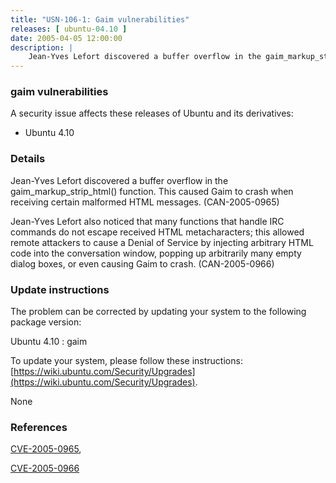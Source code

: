 ```yaml
---
title: "USN-106-1: Gaim vulnerabilities"
releases: [ ubuntu-04.10 ]
date: 2005-04-05 12:00:00
description: |
    Jean-Yves Lefort discovered a buffer overflow in the gaim_markup_strip_html() function. This caused Gaim to crash when receiving certain malformed HTML messages. (CAN-2005-0965)
--- 
```

 
### gaim vulnerabilities

A security issue affects these releases of Ubuntu and its derivatives:

* Ubuntu 4.10

### Details

Jean-Yves Lefort discovered a buffer overflow in the gaim_markup_strip_html() function. This caused Gaim to crash when receiving certain malformed HTML messages. (CAN-2005-0965)

Jean-Yves Lefort also noticed that many functions that handle IRC commands do not escape received HTML metacharacters; this allowed remote attackers to cause a Denial of Service by injecting arbitrary HTML code into the conversation window, popping up arbitrarily many empty dialog boxes, or even causing Gaim to crash. (CAN-2005-0966)

### Update instructions

The problem can be corrected by updating your system to the following package version:

Ubuntu 4.10
 : gaim 

To update your system, please follow these instructions: [https://wiki.ubuntu.com/Security/Upgrades](https://wiki.ubuntu.com/Security/Upgrades).

None

### References

 [CVE-2005-0965](http://people.ubuntu.com/~ubuntu-security/cve/CVE-2005-0965), 

 [CVE-2005-0966](http://people.ubuntu.com/~ubuntu-security/cve/CVE-2005-0966)
 
